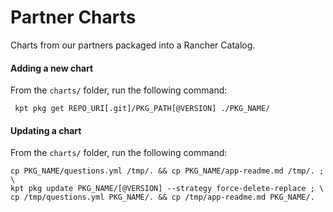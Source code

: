 # Partner Charts

Charts from our partners packaged into a Rancher Catalog.

#### Adding a new chart

From the `charts/` folder, run the following command:

` kpt pkg get REPO_URI[.git]/PKG_PATH[@VERSION] ./PKG_NAME/`

#### Updating a chart

From the `charts/` folder, run the following command:

```
cp PKG_NAME/questions.yml /tmp/. && cp PKG_NAME/app-readme.md /tmp/. ; \
kpt pkg update PKG_NAME/[@VERSION] --strategy force-delete-replace ; \
cp /tmp/questions.yml PKG_NAME/. && cp /tmp/app-readme.md PKG_NAME/.
```